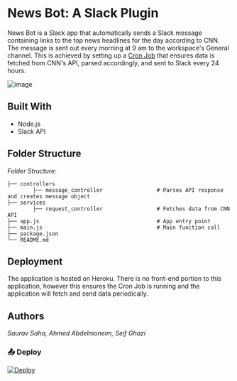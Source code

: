 # News Bot: A Slack Plugin

News Bot is a Slack app that automatically sends a Slack message containing links to the top news headlines for the day according to CNN. The message is sent out every morning at 9 am to the workspace's General channel. This is achieved by setting up a [Cron Job](https://www.npmjs.com/package/cron) that ensures data is fetched from CNN's API, parsed accordingly, and sent to Slack every 24 hours. 

![image](https://i.ibb.co/B45RmPx/Screen-Shot-2018-12-01-at-8-10-02-PM.png)


## Built With

- Node.js 
- Slack API 

## Folder Structure

_Folder Structure:_

    ├── controllers                                 
            ├── message_controller                 # Parses API response and creates message object
    ├── services                                     
            ├── request_controller                 # Fetches data from CNN API
    ├── app.js                                     # App entry point       
    ├── main.js                                    # Main function call
    ├── package.json
    └── README.md

## Deployment 
The application is hosted on Heroku. There is no front-end portion to this application, however this ensures the Cron Job is running and the application will fetch and send data periodically. 

## Authors 

_Saurav Saha, Ahmed Abdelmoneim, Seif Ghazi_

### 📤 Deploy
[![Deploy](https://www.herokucdn.com/deploy/button.svg)](https://heroku.com/deploy?template=https://github.com/chathush999/SlackNewsBot)

